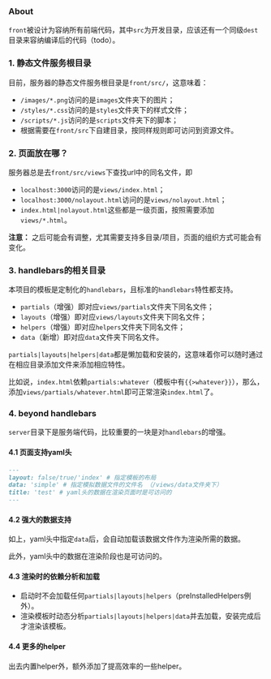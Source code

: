 ### About

`front`被设计为容纳所有前端代码，其中`src`为开发目录，应该还有一个同级`dest`目录来容纳编译后的代码（todo）。

### 1. 静态文件服务根目录

目前，服务器的静态文件服务根目录是`front/src/`，这意味着：

- `/images/*.png`访问的是`images`文件夹下的图片；
- `/styles/*.css`访问的是`styles`文件夹下的样式文件；
- `/scripts/*.js`访问的是`scripts`文件夹下的脚本；
- 根据需要在`front/src`下自建目录，按同样规则即可访问到资源文件。

### 2. 页面放在哪？

服务器总是去`front/src/views`下查找url中的同名文件，即

- `localhost:3000`访问的是`views/index.html`；
- `localhost:3000/nolayout.html`访问的是`views/nolayout.html`；
- `index.html|nolayout.html`这些都是一级页面，按照需要添加`views/*.html`。

**注意：** 之后可能会有调整，尤其需要支持多目录/项目，页面的组织方式可能会有变化。

### 3. handlebars的相关目录

本项目的模板是定制化的`handlebars`，且标准的`handlebars`特性都支持。

- `partials`（增强）即对应`views/partials`文件夹下同名文件；
- `layouts`（增强）即对应`views/layouts`文件夹下同名文件；
- `helpers`（增强）即对应`helpers`文件夹下同名文件；
- `data`（新增）即对应`data`文件夹下同名文件。

`partials|layouts|helpers|data`都是懒加载和安装的，这意味着你可以随时通过在相应目录添加文件来添加相应特性。

比如说，`index.html`依赖`partials:whatever`（模板中有`{{>whatever}}`），那么，添加`views/partials/whatever.html`即可正常渲染`index.html`了。

### 4. beyond handlebars

`server`目录下是服务端代码，比较重要的一块是对`handlebars`的增强。

#### 4.1 页面支持yaml头

```markdown
---
layout: false/true/'index' # 指定模板的布局
data: 'simple' # 指定模拟数据文件的文件名 （/views/data文件夹下）
title: 'test' # yaml头的数据在渲染页面时是可访问的
---
```

#### 4.2 强大的数据支持

如上，yaml头中指定`data`后，会自动加载该数据文件作为渲染所需的数据。

此外，yaml头中的数据在渲染阶段也是可访问的。

#### 4.3 渲染时的依赖分析和加载

- 启动时不会加载任何`partials|layouts|helpers`（preInstalledHelpers例外）。
- 渲染模板时动态分析`partials|layouts|helpers|data`并去加载，安装完成后才渲染该模板。

#### 4.4 更多的helper

出去内置helper外，额外添加了提高效率的一些helper。

